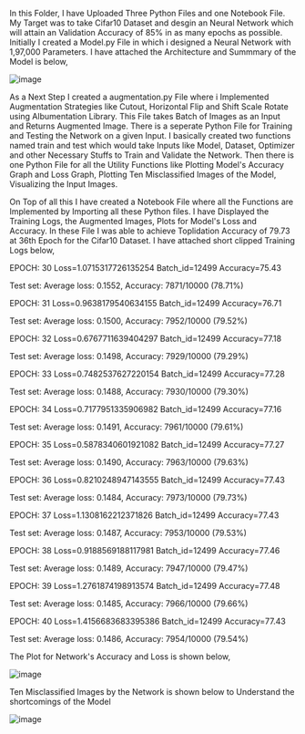 In this Folder, I have Uploaded Three Python Files and one Notebook File. My Target was to take Cifar10 Dataset and desgin an Neural Network which will attain an 
Validation Accuracy of 85% in as many epochs as possible. Initially I created a Model.py File in which i designed a Neural Network with 1,97,000 Parameters. I have attached the Architecture and Summmary of the Model is below, 

![image](https://user-images.githubusercontent.com/61132761/217616302-c0fda28d-b878-41d0-8adc-3773a25e537d.png)

As a Next Step I created a augmentation.py File where i Implemented Augmentation Strategies like Cutout, Horizontal Flip and Shift Scale Rotate using Albumentation 
Library. This File takes Batch of Images as an Input and Returns Augmented Image. There is a seperate Python File for Training and Testing the Network on a given
Input. I basically created two functions named train and test which would take Inputs like Model, Dataset, Optimizer and other Necessary Stuffs to Train and Validate 
the Network. Then there is one Python File for all the Utility Functions like Plotting Model's Accuracy Graph and Loss Graph, Plotting Ten Misclassified Images of the 
Model, Visualizing the Input Images. 

On Top of all this I have created a Notebook File where all the Functions are Implemented by Importing all these Python files. I have Displayed the Training Logs,
the Augmented Images, Plots for Model's Loss and Accuracy. In these File I was able to achieve Toplidation Accuracy of 79.73 at 36th Epoch for the Cifar10 Dataset.
I have attached short clipped Training Logs below, 

EPOCH: 30
Loss=1.0715317726135254 Batch_id=12499 Accuracy=75.43

Test set: Average loss: 0.1552, Accuracy: 7871/10000 (78.71%)

EPOCH: 31
Loss=0.9638179540634155 Batch_id=12499 Accuracy=76.71

Test set: Average loss: 0.1500, Accuracy: 7952/10000 (79.52%)

EPOCH: 32
Loss=0.6767711639404297 Batch_id=12499 Accuracy=77.18

Test set: Average loss: 0.1498, Accuracy: 7929/10000 (79.29%)

EPOCH: 33
Loss=0.7482537627220154 Batch_id=12499 Accuracy=77.28

Test set: Average loss: 0.1488, Accuracy: 7930/10000 (79.30%)

EPOCH: 34
Loss=0.7177951335906982 Batch_id=12499 Accuracy=77.16

Test set: Average loss: 0.1491, Accuracy: 7961/10000 (79.61%)

EPOCH: 35
Loss=0.5878340601921082 Batch_id=12499 Accuracy=77.27

Test set: Average loss: 0.1490, Accuracy: 7963/10000 (79.63%)

EPOCH: 36
Loss=0.8210248947143555 Batch_id=12499 Accuracy=77.43

Test set: Average loss: 0.1484, Accuracy: 7973/10000 (79.73%)

EPOCH: 37
Loss=1.1308162212371826 Batch_id=12499 Accuracy=77.43

Test set: Average loss: 0.1487, Accuracy: 7953/10000 (79.53%)

EPOCH: 38
Loss=0.9188569188117981 Batch_id=12499 Accuracy=77.46

Test set: Average loss: 0.1489, Accuracy: 7947/10000 (79.47%)

EPOCH: 39
Loss=1.2761874198913574 Batch_id=12499 Accuracy=77.48

Test set: Average loss: 0.1485, Accuracy: 7966/10000 (79.66%)

EPOCH: 40
Loss=1.4156683683395386 Batch_id=12499 Accuracy=77.43

Test set: Average loss: 0.1486, Accuracy: 7954/10000 (79.54%)

The Plot for Network's Accuracy and Loss is shown below, 

![image](https://user-images.githubusercontent.com/61132761/217615664-c02a364c-3ace-4357-97c6-1810a7fdf302.png)

Ten Misclassified Images by the Network is shown below to Understand the shortcomings of the Model

![image](https://user-images.githubusercontent.com/61132761/217615940-a0549575-a47a-40c2-bb2a-d06b3b928d58.png)
